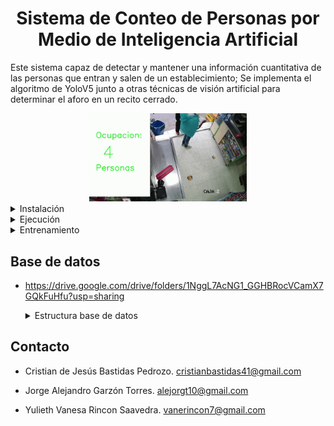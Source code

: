 # <div align="center">Sistema de Conteo de Personas por Medio de Inteligencia Artificial</div>

Este sistema capaz de detectar y mantener una información cuantitativa de las personas que entran y salen de un establecimiento; Se implementa el algoritmo de YoloV5 junto a otras técnicas de visión artificial para determinar el aforo en un recito cerrado.

<div align="center">
  <img src="./gifSalida.gif" width="50%" alt="" /></a>
</div>





<details close>
<summary>Instalación</summary>

Clonar el repositorio e intalar [requerimientos.txt](https://github.com/gitale9/contadorDePersonasIA/blob/46df5e167f3178dfff1c16b0394ab6af7d24cd25/requerimientos.txt)
en un entrono [**Python 3**](https://www.python.org/)




```bash
git clone https://github.com/gitale9/contadorDePersonasIA.git # clonar repositorio
cd contadorDePersonasIA # ir a repositorio
pip install -r requerimientos.txt  # instalar requerimientos
```
</details>

<details close>
<summary>Ejecución</summary>

Se ejemplifican 3 formas de usar el sistema

* ### Demo
   Desde la terminal ejecute el siguiente comando
  ```bash
  Python contador_de_personas.py
  ```
    
* ### Vídeo propio
  Para pasar al algoritmo un vídeo propio, en el repositorio clonado guardar el vídeo con el nombre de "video_test.mp4" en la carpeta "video prueba", luego ejecutar el mismo comando del demo en la terminal.
  >***Nota:*** Si el vídeo propio está en un formato diferente, se debe convertir a "mp4"
  
* ### Cámara web (detección en tiempo real)
  Con un editor de texto abrir el archivo "contador_de_personas.py" que se encentra en este repositorio y cambiar la línea 22, como sigue:
  ```bash
  cap = cv2.VideoCapture('./video_prueba/video_test.mp4') # Esta es la línea actual, la que se va a reemplazar
  cap = cv2.VideoCapture(0) # Así debe quedar la línea para la detección en tiempo real con la cámara del dispositivo
  ```

  >***Nota:*** Lo que se está haciendo es cambiar el argumento de la función por cero, también se puede cambiar por la dirección (en comillas) de un vídeo propio.
  >> Si se establece en el argumento de la función la dirección de un nuevo vídeo este debe estar en formato "mp4"
  

  
</details>

<details close>
<summary>Entrenamiento</summary>
  
  El [entrenamiento](./Entrenamiento)
  se hace a partir una base de datos para generar un modelo de detección de personas; esto se hace con el fin de lograr mayor precisión, puesto que se entrena el algoritmo en el ambiente que se va a ejecutar, esta estrategia es una opción si se desarrolla para una tarea específica; como puede ser la determinacón del aforo en un supermercado en particular.

  
</details>

## Base de datos
* https://drive.google.com/drive/folders/1NggL7AcNG1_GGHBRocVCamX7GQkFuHfu?usp=sharing

  <details close>
  <summary>Estructura base de datos</summary>
     
  <div align="center">
    <img src="./base.png" width="40%" alt="" /></a>
  </div>
  </details>


 




## Contacto

* Cristian de Jesús Bastidas Pedrozo. cristianbastidas41@gmail.com
  
* Jorge Alejandro Garzón Torres. alejorgt10@gmail.com 

* Yulieth Vanesa Rincon Saavedra. vanerincon7@gmail.com 
